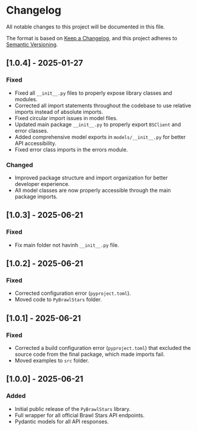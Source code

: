 # Changelog

All notable changes to this project will be documented in this file.

The format is based on [Keep a Changelog](https://keepachangelog.com/en/1.0.0/),
and this project adheres to [Semantic Versioning](https://semver.org/spec/v2.0.0.html).

## [1.0.4] - 2025-01-27

### Fixed
- Fixed all `__init__.py` files to properly expose library classes and modules.
- Corrected all import statements throughout the codebase to use relative imports instead of absolute imports.
- Fixed circular import issues in model files.
- Updated main package `__init__.py` to properly export `BSClient` and error classes.
- Added comprehensive model exports in `models/__init__.py` for better API accessibility.
- Fixed error class imports in the errors module.

### Changed
- Improved package structure and import organization for better developer experience.
- All model classes are now properly accessible through the main package imports.

## [1.0.3] - 2025-06-21

### Fixed
- Fix main folder not havinh `__init__.py` file.

## [1.0.2] - 2025-06-21

### Fixed
- Corrected configuration error (`pyproject.toml`).
- Moved code to `PyBrawlStars` folder.

## [1.0.1] - 2025-06-21

### Fixed
- Corrected a build configuration error (`pyproject.toml`) that excluded the source code from the final package, which made imports fail.
- Moved examples to `src` folder.

## [1.0.0] - 2025-06-21

### Added
- Initial public release of the `PyBrawlStars` library.
- Full wrapper for all official Brawl Stars API endpoints.
- Pydantic models for all API responses.